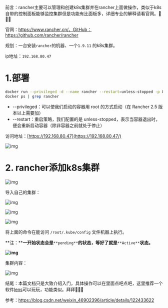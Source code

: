 前言：rancher主要可以管理和创建k8s集群并在rancher上面做操作，类似于k8s自带的控制面板能够监控集群但是功能有比面板多，详细专业的解释请看官网。🙈🙉🙊

官网：https://www.rancher.cn/、GitHub：https://github.com/rancher/rancher

规划：一台安装`rancher`的机器、一个`1.9.11` 的k8s集群。

ip地址：`192.168.80.47`

# 1.部署

```bash
docker run --privileged -d --name rancher --restart=unless-stopped -p 80:80 -p 443:443 -v /opt/rancher:/var/lib/rancher rancher/rancher:v2.5.11
docker ps | grep rancher
```

- --privileged：可以使我们启动的容器用 root 的方式启动（在 Rancher 2.5 版本以上需要加）
- --restart：重启策略，我们配置的是 unless-stopped，表示当容器退出时，便会重新启动容器（除非容器之前就处于停止）

访问地址：[https://192.168.80.47](https://192.168.80.47/)

![img](https://img2022.cnblogs.com/blog/1740081/202211/1740081-20221108174146058-1056338556.png)

# 2. rancher添加k8s集群

![img](https://img2022.cnblogs.com/blog/1740081/202211/1740081-20221108174129543-1429165046.png)

导入自己的集群：

![img](https://img2022.cnblogs.com/blog/1740081/202211/1740081-20221108174205765-1440241391.png)

![img](https://img2022.cnblogs.com/blog/1740081/202211/1740081-20221108174219614-127728895.png)

![img](https://img2022.cnblogs.com/blog/1740081/202211/1740081-20221108174336810-2084884343.png)

将上面的命令在能访问 `/root/.kube/config` 文件机器上执行。

**注：****一开始状态会是**`**pending**`**的状态，等好了就是**`**Active**`**状态。**

**![img](https://img2022.cnblogs.com/blog/1740081/202211/1740081-20221108174357025-599042816.png)**

集群内容：

![img](https://img2022.cnblogs.com/blog/1740081/202211/1740081-20221108174446747-258932806.png)

 

结尾：本篇文档只是大致介绍入门，具体操作可以在里面点吧点吧，这里推荐一个软件[lens](https://github.com/lensapp/lens)可以玩玩，功能类似。拜拜🙈🙊🙉

参考：https://blog.csdn.net/weixin_46902396/article/details/122433622